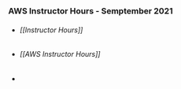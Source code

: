 ### AWS Instructor Hours - Semptember 2021
- ###### [[Instructor Hours]]
- ###### [[AWS Instructor Hours]]
- 